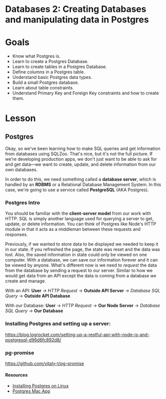 # Databases 2: Creating Databases and manipulating data in Postgres

# Goals

- Know what Postgres is.
- Learn to create a Postgres Database.
- Learn to create tables in a Postgres Database.
- Define columns in a Postgres table.
- Understand basic Postgres data types.
- Build a small Postgres database.
- Learn about table constraints.
- Understand Primary Key and Foreign Key constraints and how to create them.

# Lesson

## Postgres

Okay, so we've been learning how to make SQL queries and get information from databases using SQLZoo. That's nice, but it's not the full picture. If we're developing production apps, we don't just want to be able to ask for and get data—we want to create, update, and delete information from our own databases.

In order to do this, we need something called a **database server**, which is handled by an **RDBMS** or a Relational Database Management System. In this case, we're going to use a service called **PostgreSQL** (AKA Postgres).

### Postgres Intro

You should be familiar with the **client-server model** from our work with HTTP. SQL is simply another language used for querying a server to get, update, or delete
information. You can think of Postgres like Node's HTTP module in that it acts as a middleman between these requests and responses.

Previously, if we wanted to store data to be displayed we needed to keep it in our state. If you refreshed the page, the state was reset and the data was lost. Also, the saved information in state could only be viewed on one computer. With a database, we can save our information forever and it can be viewed by anyone. What's different now is we need to _request_ the data from the database by sending a request to our server. Similar to how we would get data from an API except the data is coming from a database _we_ create and manage.

With an API:
**User** -> _HTTP Request_ -> **Outside API Server** -> _Database SQL Query_ -> **Outside API Database**

With our Database:
**User** -> _HTTP Request_ -> **Our Node Server** -> _Database SQL Query_ -> **Our Database**

### Installing Postgres and setting up a server:

https://blog.logrocket.com/setting-up-a-restful-api-with-node-js-and-postgresql-d96d6fc892d8/


### pg-promise

https://github.com/vitaly-t/pg-promise

#### Resources

- [Installing Postgres on Linux](https://www.digitalocean.com/community/tutorials/how-to-install-and-use-postgresql-on-ubuntu-16-04)
- [Postgres Mac App](https://postgresapp.com/)

